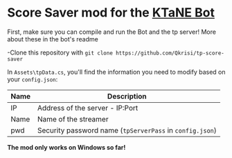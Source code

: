 # Score Saver mod for the [KTaNE Bot](https://github.com/Qkrisi/ktanecord)

First, make sure you can compile and run the Bot and the tp server! More about these in the bot's readme

-Clone this repository with `git clone https://github.com/Qkrisi/tp-score-saver`

In `Assets\tpData.cs`, you'll find the information you need to modify based on your `config.json`:

| Name | Description |
| - | - |
| IP | Address of the server - IP:Port |
| Name | Name of the streamer |
| pwd | Security password name  (`tpServerPass` in `config.json`)|

**The mod only works on Windows so far!**
